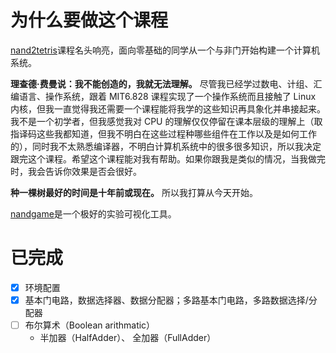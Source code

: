 # 为什么要做这个课程

[nand2tetris](https://www.nand2tetris.org/)课程名头响亮，面向零基础的同学从一个与非门开始构建一个计算机系统。

**理查德·费曼说：我不能创造的，我就无法理解。** 尽管我已经学过数电、计组、汇编语言、操作系统，跟着 MIT6.828 课程实现了一个操作系统而且接触了 Linux 内核，但我一直觉得我还需要一个课程能将我学的这些知识再具象化并串接起来。我不是一个初学者，但我感觉我对 CPU 的理解仅仅停留在课本层级的理解上（取指译码这些我都知道，但我不明白在这些过程种哪些组件在工作以及是如何工作的），同时我不太熟悉编译器，不明白计算机系统中的很多很多知识，所以我决定跟完这个课程。希望这个课程能对我有帮助。如果你跟我是类似的情况，当我做完时，我会告诉你效果是否会很好。

**种一棵树最好的时间是十年前或现在。** 所以我打算从今天开始。

[nandgame](https://nandgame.com/)是一个极好的实验可视化工具。

# 已完成

- [x] 环境配置
- [x] 基本门电路，数据选择器、数据分配器；多路基本门电路，多路数据选择/分配器
- [ ] 布尔算术（Boolean arithmatic）
  - 半加器（HalfAdder）、 全加器（FullAdder）
